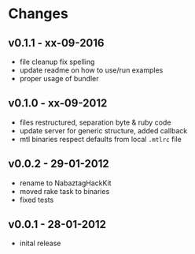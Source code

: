 # Changes

## v0.1.1 - xx-09-2016

  * file cleanup fix spelling
  * update readme on how to use/run examples
  * proper usage of bundler

## v0.1.0 - xx-09-2012

  * files restructured, separation byte & ruby code
  * update server for generic structure, added callback
  * mtl binaries respect defaults from local `.mtlrc` file

## v0.0.2 - 29-01-2012

  * rename to NabaztagHackKit
  * moved rake task to binaries
  * fixed tests

## v0.0.1 - 28-01-2012

  * inital release
